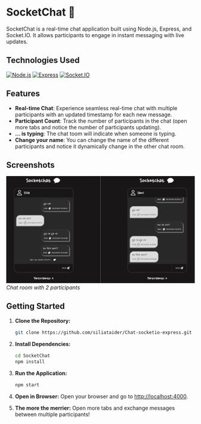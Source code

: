 # SocketChat 💬

SocketChat is a real-time chat application built using Node.js, Express, and Socket.IO. It allows participants to engage in instant messaging with live updates.

## Technologies Used

[![Node.js](https://img.shields.io/badge/Node.js-v18.17.0-green)](https://nodejs.org/)
[![Express](https://img.shields.io/badge/Express-v4.18.2-blue)](https://expressjs.com/)
[![Socket.IO](https://img.shields.io/badge/Socket.IO-v4.7.2-yellow)](https://socket.io/)

## Features

- **Real-time Chat**: Experience seamless real-time chat with multiple participants with an updated timestamp for each new message.
- **Participant Count**: Track the number of participants in the chat (open more tabs and notice the number of participants updating).
- **... is typing**: The chat toom will indicate when someone is typing.
- **Change your name**: You can change the name of the different participants and notice it dynamically change in the other chat room.

## Screenshots

![Screenshot 1](socketdemo.png)
*Chat room with 2 participants*

## Getting Started

1. **Clone the Repository:**
    ```bash
    git clone https://github.com/siliataider/Chat-socketio-express.git
    ```

2. **Install Dependencies:**
    ```bash
    cd SocketChat
    npm install
    ```

3. **Run the Application:**
    ```bash
    npm start
    ```

4. **Open in Browser:**
    Open your browser and go to [http://localhost:4000](http://localhost:4000).

5. **The more the merrier:** Open more tabs and exchange messages between multiple participants!
